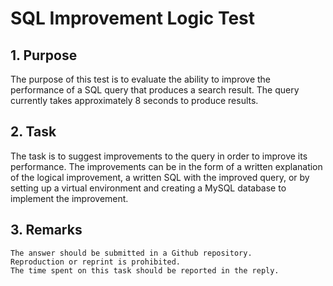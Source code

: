 # SQL Improvement Logic Test
## 1. Purpose

The purpose of this test is to evaluate the ability to improve the performance of a SQL query that produces a search result. The query currently takes approximately 8 seconds to produce results.

## 2. Task

The task is to suggest improvements to the query in order to improve its performance. The improvements can be in the form of a written explanation of the logical improvement, a written SQL with the improved query, or by setting up a virtual environment and creating a MySQL database to implement the improvement.

## 3. Remarks

    The answer should be submitted in a Github repository.
    Reproduction or reprint is prohibited.
    The time spent on this task should be reported in the reply.

